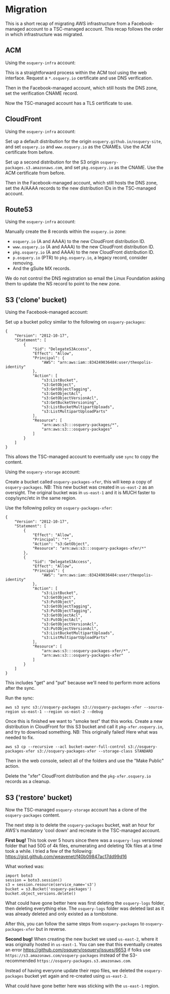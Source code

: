 # Migration

This is a short recap of migrating AWS infrastructure from a Facebook-managed account to a TSC-managed account.
This recap follows the order in which infrastructure was migrated.

## ACM

Using the `osquery-infra` account:

This is a straightforward process within the ACM tool using the web interface.
Request a `*.osquery.io` certificate and use DNS verification.

Then in the Facebook-managed account, which still hosts the DNS zone, set the verification CNAME record.

Now the TSC-managed account has a TLS certificate to use.

## CloudFront

Using the `osquery-infra` account:

Set up a default distribution for the origin `osquery.github.io/osquery-site`, and set `osquery.io` and `www.osquery.io` as the CNAMEs.
Use the ACM certificate from before.

Set up a second distribution for the S3 origin `osquery-packages.s3.amazonaws.com`, and set `pkg.osquery.io` as the CNAME.
Use the ACM certificate from before.

Then in the Facebook-managed account, which still hosts the DNS zone, set the A/AAAA records to the new distribution IDs in the TSC-managed account.

## Route53

Using the `osquery-infra` account:

Manually create the 8 records within the `osquery.io` zone:

- `osquery.io` (A and AAAA) to the new CloudFront distribution ID.
- `www.osquery.io` (A and AAAA) to the new CloudFront distribution ID.
- `pkg.osquery.io` (A and AAAA) to the new CloudFront distribution ID.
- `p.osquery.io` (PTR) to `pkg.osquery.io`, a legacy record, consider removing.
- And the gSuite MX records.

We do not control the DNS registration so email the Linux Foundation asking them to update the NS record to point to the new zone.

## S3 ('clone' bucket)

Using the Facebook-managed account:

Set up a bucket policy similar to the following on `osquery-packages`:

```
{
    "Version": "2012-10-17",
    "Statement": [
        {
            "Sid": "DelegateS3Access",
            "Effect": "Allow",
            "Principal": {
                "AWS": "arn:aws:iam::834249036484:user/theopolis-identity"
            },
            "Action": [
                "s3:ListBucket",
                "s3:GetObject",
                "s3:GetObjectTagging",
                "s3:GetObjectAcl",
                "s3:GetObjectVersionAcl",
                "s3:GetBucketVersioning",
                "s3:ListBucketMultipartUploads",
                "s3:ListMultipartUploadParts"
            ],
            "Resource": [
                "arn:aws:s3:::osquery-packages/*",
                "arn:aws:s3:::osquery-packages"
            ]
        }
    ]
}
```

This allows the TSC-managed account to eventually use `sync` to copy the content.

Using the `osquery-storage` account:

Create a bucket called `osquery-packages-xfer`, this will keep a copy of `osquery-packages`.
NB: This new bucket was created in `us-east-2` as an oversight. The original bucket was in `us-east-1` and it is MUCH faster to copy/sync/etc in the same region.

Use the following policy on `osquery-packages-xfer`:

```
{
    "Version": "2012-10-17",
    "Statement": [
        {
            "Effect": "Allow",
            "Principal": "*",
            "Action": "s3:GetObject",
            "Resource": "arn:aws:s3:::osquery-packages-xfer/*"
        },
        {
            "Sid": "DelegateS3Access",
            "Effect": "Allow",
            "Principal": {
                "AWS": "arn:aws:iam::834249036484:user/theopolis-identity"
            },
            "Action": [
                "s3:ListBucket",
                "s3:GetObject",
                "s3:PutObject",
                "s3:GetObjectTagging",
                "s3:PutObjectTagging",
                "s3:GetObjectAcl",
                "s3:PutObjectAcl",
                "s3:GetObjectVersionAcl",
                "s3:PutObjectVersionAcl",
                "s3:ListBucketMultipartUploads",
                "s3:ListMultipartUploadParts"
            ],
            "Resource": [
                "arn:aws:s3:::osquery-packages-xfer/*",
                "arn:aws:s3:::osquery-packages-xfer"
            ]
        }
    ]
}
```

This includes "get" and "put" because we'll need to perform more actions after the sync.

Run the sync:

```
aws s3 sync s3://osquery-packages s3://osquery-packages-xfer --source-region us-east-1 --region us-east-2 --debug
```

Once this is finished we want to "smoke test" that this works. Create a new distribution in CloudFront for this S3 bucket and call it `pkg-xfer.osquery.io`, and try to download something.
NB: This originally failed! Here what was needed to fix.

```
aws s3 cp --recursive --acl bucket-owner-full-control s3://osquery-packages-xfer s3://osquery-packages-xfer --storage-class STANDARD
```

Then in the web console, select all of the folders and use the "Make Public" action.

Delete the "xfer" CloudFront distribution and the `pkg-xfer.osquery.io` records as a cleanup.

## S3 ('restore' bucket)

Now the TSC-managed `osquery-storage` account has a clone of the `osquery-packages` content.

The next step is to delete the `osquery-packages` bucket, wait an hour for AWS's mandatory 'cool down' and recreate in the TSC-managed account.

**First bug!** This took over 5 hours since there was a `osquery-logs` versioned folder that had 50G of 4k files, enumerating and deleting 10k files at a time took a while. I tried a few of the following: https://gist.github.com/weavenet/f40b09847ac17dd99d16

What worked was:

```
import boto3
session = boto3.session()
s3 = session.resource(service_name='s3')
bucket = s3.Bucket('osquery-packages')
bucket.object_versions.delete()
```

What could have gone better here was first deleting the `osquery-logs` folder, then deleting everything else. The `osquery-logs` folder was deleted last as it was already deleted and only existed as a tombstone.

After this, you can follow the same steps from `osquery-packages` to `osquery-packages-xfer` but in reverse.

**Second bug!** When creating the new bucket we used `us-east-2`, where it was originally hosted in `us-east-1`.
You can see that this eventually creates an error https://github.com/osquery/osquery/issues/6653 if folks use `https://s3.amazonaws.com/osquery-packages` instead of the S3-recommended `https://osquery-packages.s3.amazonaws.com`.

Instead of having everyone update their repo files, we deleted the `osquery-packages` bucket yet again and re-created using `us-east-2`.

What could have gone better here was sticking with the `us-east-1` region.
